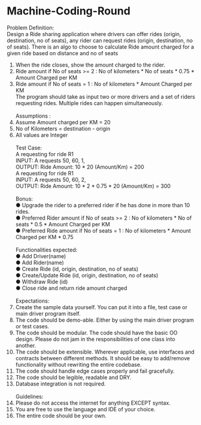 # Machine-Coding-Round

Problem Definition: <br/>
Design a Ride sharing application where drivers can offer rides (origin, destination, no of seats), any rider
can request rides (origin, destination, no of seats). 
There is an algo to choose to calculate Ride amount charged for a given ride based on distance and no of
seats <br/>
1. When the ride closes, show the amount charged to the rider. <br/>
2. Ride amount if No of seats >= 2 : No of kilometers * No of seats * 0.75 * Amount Charged per KM <br/>
3. Ride amount if No of seats = 1 : No of kilometers * Amount Charged per KM <br/>
The program should take as input two or more drivers and a set of riders requesting rides. Multiple rides
can happen simultaneously. <br/> <br/>
Assumptions : <br/>
1. Assume Amount charged per KM = 20 <br/>
2. No of Kilometers = destination - origin <br/>
3. All values are Integer <br/> <br/>
Test Case: <br/>
A requesting for ride R1 <br/>
INPUT: A requests 50, 60, 1, <br/>
OUTPUT: Ride Amount: 10 * 20 (Amount/Km) = 200 <br/>
A requesting for ride R1 <br/>
INPUT: A requests 50, 60, 2,<br/>
OUTPUT: Ride Amount: 10 * 2 * 0.75 * 20 (Amount/Km) = 300 <br/><br/>
Bonus: <br/>
● Upgrade the rider to a preferred rider if he has done in more than 10 rides. <br/>
● Preferred Rider amount if No of seats >= 2 : No of kilometers * No of seats * 0.5 * Amount Charged per KM <br/>
● Preferred Ride amount if No of seats = 1 : No of kilometers * Amount Charged per KM * 0.75 <br/> <br/>
Functionalities expected: <br/>
● Add Driver(name) <br/>
● Add Rider(name) <br/>
● Create Ride (id, origin, destination, no of seats) <br/>
● Create/Update Ride (id, origin, destination, no of seats) <br/>
● Withdraw Ride (id) <br/>
● Close ride and return ride amount charged<br/><br/>
Expectations: <br/>
1. Create the sample data yourself. You can put it into a file, test case or main driver program
itself. <br/>
2. The code should be demo-able. Either by using the main driver program or test cases. <br/>
3. The code should be modular. The code should have the basic OO design. Please do not jam in
the responsibilities of one class into another. <br/>
4. The code should be extensible. Wherever applicable, use interfaces and contracts between
different methods. It should be easy to add/remove functionality without rewriting the entire
codebase. <br/>
5. The code should handle edge cases properly and fail gracefully. <br/>
6. The code should be legible, readable and DRY. <br/>
7. Database integration is not required. <br/><br/>
Guidelines: <br/>
1. Please do not access the internet for anything EXCEPT syntax. <br/>
2. You are free to use the language and IDE of your choice. <br/>
3. The entire code should be your own. <br/>

